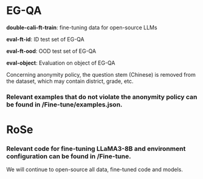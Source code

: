 # EG-QA

**double-cali-ft-train**: fine-tuning data for open-source LLMs

**eval-ft-id**: ID test set of EG-QA

**eval-ft-ood**: OOD test set of EG-QA

**eval-object**: Evaluation on object of EG-QA


Concerning anonymity policy, the question stem (Chinese) is removed from the dataset, which may contain district, grade, etc. 

### Relevant examples that do not violate the anonymity policy can be found in /Fine-tune/examples.json.

# RoSe

### Relevant code for fine-tuning LLaMA3-8B and environment configuration can be found in /Fine-tune.


We will continue to open-source all data, fine-tuned code and models. 


